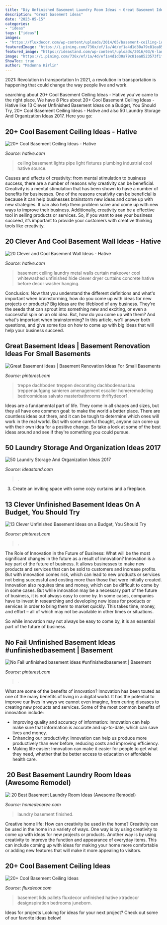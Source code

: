 ```yaml
---
title: "Diy Unfinished Basement Laundry Room Ideas ~ Great Basement Ideas"
description: "Great basement ideas"
date: "2023-05-15"
categories:
- "ideas"
tags: ["ideas"]
images:
- "https://fluxdecor.com/wp-content/uploads/2014/05/basement-ceiling-ideas/8-basement-ceiling-old-pallet-crate-lids.jpg"
featuredImage: "https://i.pinimg.com/736x/ef/1a/4d/ef1a4d1d30a79c81ea8523573f1f89f4.jpg"
featured_image: "https://ideastand.com/wp-content/uploads/2016/03/6-laundry-storage-and-organization-ideas.jpg"
image: "https://i.pinimg.com/736x/ef/1a/4d/ef1a4d1d30a79c81ea8523573f1f89f4.jpg"
ShowToc: true
author: "Madonna Kirlin"
---
```



2021: Revolution in transportation
In 2021, a revolution in transportation is happening that could change the way people live and work.

	

		
searching about 20+ Cool Basement Ceiling Ideas - Hative you've came to the right place. We have 8 Pics about 20+ Cool Basement Ceiling Ideas - Hative like 13 Clever Unfinished Basement Ideas on a Budget, You Should Try, 20+ Cool Basement Ceiling Ideas - Hative and also 50 Laundry Storage And Organization Ideas 2017. Here you go:
		
    
## 20+ Cool Basement Ceiling Ideas - Hative

<img loading=lazy src="https://hative.com/wp-content/uploads/2014/05/basement-ceiling-ideas/9-plumbing-pipe-lights.jpg" onerror="this.onerror=null;this.src='https://tse2.mm.bing.net/th?id=OIP.nmr97si_l69iofw88jNfIAHaJK&amp;pid=15.1';" alt="20+ Cool Basement Ceiling Ideas - Hative">

_Source: hative.com_

>ceiling basement lights pipe light fixtures plumbing industrial cool hative source. 

	

Causes and effects of creativity: from mental stimulation to business success, there are a number of reasons why creativity can be beneficial.
Creativity is a mental stimulation that has been shown to have a number of benefits for businesses. One of the reasons creativity can be beneficial is because it can help businesses brainstorm new ideas and come up with new strategies. It can also help them problem solve and come up with new ways to improve their business. Additionally, creativity can be a effective tool in selling products or services. So, if you want to see your business succeed, it’s important to provide your customers with creative thinking tools like creativity.

    
## 20 Clever And Cool Basement Wall Ideas - Hative

<img loading=lazy src="https://hative.com/wp-content/uploads/2014/05/basement-wall-ideas/9-curtain-for-basement-wall.jpg" onerror="this.onerror=null;this.src='https://tse1.mm.bing.net/th?id=OIP.q0tQZrSR7t4WKemPkogjvgHaKJ&amp;pid=15.1';" alt="20 Clever and Cool Basement Wall Ideas - Hative">

_Source: hative.com_

>basement ceiling laundry metal walls curtain makeover cool whitewashed unfinished hide clever dryer curtains concrete hative before decor washer hanging. 

	

Conclusion: Now that you understand the different definitions and what's important when brainstorming, how do you come up with ideas for new projects or products?
Big ideas are the lifeblood of any business. They're the seeds that can sprout into something new and exciting, or even a successful spin on an old idea. But, how do you come up with them? And what's important when brainstorming? In this article, we'll answer both questions, and give some tips on how to come up with big ideas that will help your business succeed.

    
## Great Basement Ideas | Basement Renovation Ideas For Small Basements

<img loading=lazy src="https://i.pinimg.com/736x/22/22/44/222244b78ae91431161529248e695f0e.jpg" onerror="this.onerror=null;this.src='https://tse2.mm.bing.net/th?id=OIP.dVFV7Vn_N40uJFp1afagIgHaLH&amp;pid=15.1';" alt="Great Basement Ideas | Basement Renovation Ideas For Small Basements">

_Source: pinterest.com_

>treppe dachboden treppen decorating dachbodenausbau treppenaufgang sanieren amenagement escalier homeremodeling bedroomideas salvato masterbathrooms thriftydecor1. 

	

Ideas are a fundamental part of life. They come in all shapes and sizes, but they all have one common goal: to make the world a better place. There are countless ideas out there, and it can be tough to determine which ones will work in the real world. But with some careful thought, anyone can come up with their own idea for a positive change. So take a look at some of the best ideas around and see if they're something you could pursue.

    
## 50 Laundry Storage And Organization Ideas 2017

<img loading=lazy src="https://ideastand.com/wp-content/uploads/2016/03/6-laundry-storage-and-organization-ideas.jpg" onerror="this.onerror=null;this.src='https://tse2.mm.bing.net/th?id=OIP.1VqkkaFaXEjAwG8O7ZIlxgHaJ4&amp;pid=15.1';" alt="50 Laundry Storage And Organization Ideas 2017">

_Source: ideastand.com_

>. 

	

3. Create an inviting space with some cozy curtains and a fireplace. 

    
## 13 Clever Unfinished Basement Ideas On A Budget, You Should Try

<img loading=lazy src="https://i.pinimg.com/736x/ef/1a/4d/ef1a4d1d30a79c81ea8523573f1f89f4.jpg" onerror="this.onerror=null;this.src='https://tse2.mm.bing.net/th?id=OIP.s-jEVvJxKVHXj00KjyVOMwHaGE&amp;pid=15.1';" alt="13 Clever Unfinished Basement Ideas on a Budget, You Should Try">

_Source: pinterest.com_

>. 

	

The Role of Innovation in the Future of Business: What will be the most significant changes in the future as a result of innovation?
Innovation is a key part of the future of business. It allows businesses to make new products and services that can be sold to customers and increase profits. But with innovation comes risk, which can lead to new products or services not being successful and costing more than those that were initially created. Innovation also requires time and money, which can be difficult to come by in some cases.
But while innovation may be a necessary part of the future of business, it is not always easy to come by. In some cases, companies have to invest in researching and developing new ideas for products or services in order to bring them to market quickly. This takes time, money, and effort – all of which may not be available in other times or situations.

So while innovation may not always be easy to come by, it is an essential part of the future of business.

    
## No Fail Unfinished Basement Ideas #unfinishedbasement | Basement

<img loading=lazy src="https://i.pinimg.com/736x/7a/d5/43/7ad54332ce0f73a99efefb50fed3fa00.jpg" onerror="this.onerror=null;this.src='https://tse2.mm.bing.net/th?id=OIP.bZg3SYE6XDvEtfmFxpoMXAHaFU&amp;pid=15.1';" alt="No Fail unfinished basement ideas #unfinishedbasement | Basement">

_Source: pinterest.com_

>. 

	

What are some of the benefits of innovation?
Innovation has been touted as one of the many benefits of living in a digital world. It has the potential to improve our lives in ways we cannot even imagine, from curing diseases to creating new products and services. Some of the most common benefits of innovation include: 
- Improving quality and accuracy of information: Innovation can help make sure that information is accurate and up-to-date, which can save lives and money. 
- Enhancing our productivity: Innovation can help us produce more productively than ever before, reducing costs and improving efficiency. 
- Making life easier: Innovation can make it easier for people to get what they need, whether that be better access to education or affordable health care.

    
## ️ 20 Best Basement Laundry Room Ideas (Awesome Remodel)

<img loading=lazy src="https://i0.wp.com/homedecoree.com/wp-content/uploads/2019/10/10.jpg?resize=650%2C975&amp;ssl=1" onerror="this.onerror=null;this.src='https://tse3.mm.bing.net/th?id=OIP.Op28EDKWAW67hKjWnpe9dgHaLH&amp;pid=15.1';" alt="️ 20 Best Basement Laundry Room Ideas (Awesome Remodel)">

_Source: homedecoree.com_

>laundry basement finished. 

	

Creative home life: How can creativity be used in the home?
Creativity can be used in the home in a variety of ways. One way is by using creativity to come up with ideas for new projects or products. Another way is by using creativity to improve the function and appearance of everyday items. This can include coming up with ideas for making your home more comfortable or adding new features that will make it more appealing to visitors.

    
## 20+ Cool Basement Ceiling Ideas

<img loading=lazy src="https://fluxdecor.com/wp-content/uploads/2014/05/basement-ceiling-ideas/8-basement-ceiling-old-pallet-crate-lids.jpg" onerror="this.onerror=null;this.src='https://tse1.mm.bing.net/th?id=OIP._k03zU26J4I17ADyjXtqvwHaJ4&amp;pid=15.1';" alt="20+ Cool Basement Ceiling Ideas">

_Source: fluxdecor.com_

>basement lids pallets fluxdecor unfinished hative xtradecor designspiration bedrooms juneborn. 

	

Ideas for projects
Looking for ideas for your next project? Check out some of our favorite ideas below!


